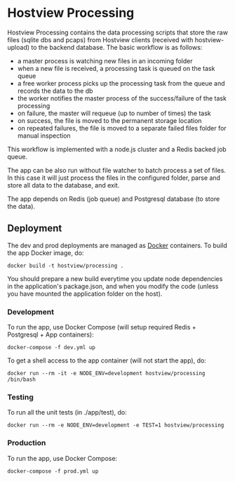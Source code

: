 # Hostview Processing

Hostview Processing contains the data processing scripts that store the raw files (sqlite dbs and pcaps) from Hostview clients (received with hostview-upload) to the backend database. The basic workflow is as follows:

* a master process is watching new files in an incoming folder
* when a new file is received, a processing task is queued on the task queue
* a free worker process picks up the processing task from the queue and records the data to the db
* the worker notifies the master process of the success/failure of the task processing
* on failure, the master will requeue (up to number of times) the task
* on success, the file is moved to the permanent storage location
* on repeated failures, the file is moved to a separate failed files folder for manual inspection

This workflow is implemented with a node.js cluster and a Redis backed job queue.

The app can be also run without file watcher to batch process a set of files. In this case it will just process the files in the configured folder, parse and store all data to the database, and exit.

The app depends on Redis (job queue) and Postgresql database (to store the data). 


## Deployment

The dev and prod deployments are managed as [Docker](https://www.docker.com/) containers. To build the app Docker image, do:

    docker build -t hostview/processing .

You should prepare a new build everytime you update node dependencies in 
the application's package.json, and when you modify the code (unless you have
mounted the application folder on the host).

### Development

To run the app, use Docker Compose (will setup required Redis + Postgresql + App containers):

    docker-compose -f dev.yml up
 
To get a shell access to the app container (will not start the app), do:

    docker run --rm -it -e NODE_ENV=development hostview/processing /bin/bash


### Testing

To run all the unit tests (in ./app/test), do:

    docker run --rm -e NODE_ENV=development -e TEST=1 hostview/processing


### Production

To run the app, use Docker Compose:

    docker-compose -f prod.yml up
